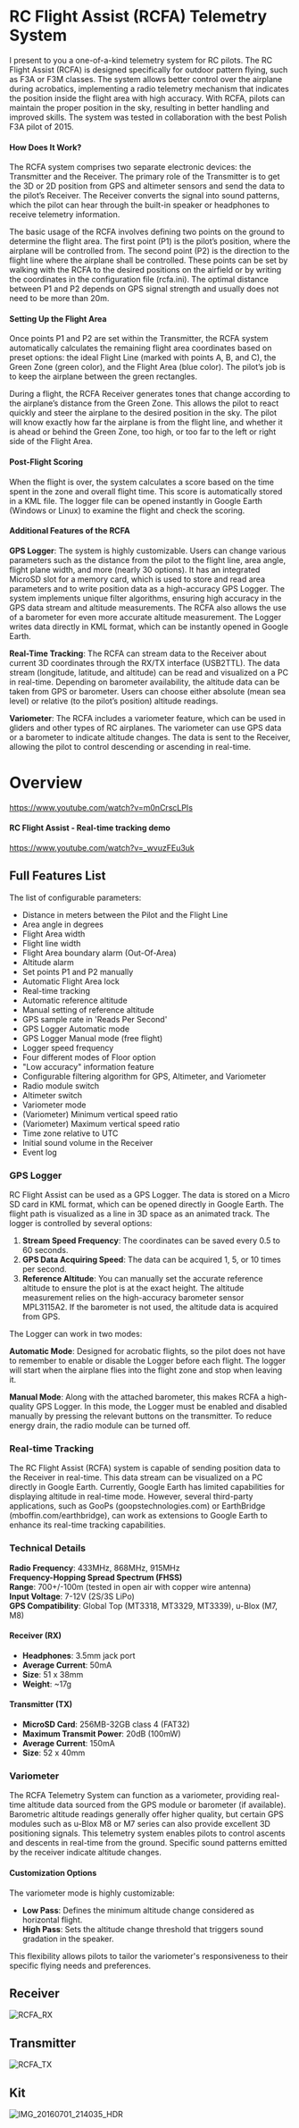 # RC Flight Assist (RCFA) Telemetry System

I present to you a one-of-a-kind telemetry system for RC pilots. The RC Flight Assist (RCFA) is designed specifically for outdoor pattern flying, such as F3A or F3M classes. The system allows better control over the airplane during acrobatics, implementing a radio telemetry mechanism that indicates the position inside the flight area with high accuracy. With RCFA, pilots can maintain the proper position in the sky, resulting in better handling and improved skills. The system was tested in collaboration with the best Polish F3A pilot of 2015.

#### How Does It Work?

The RCFA system comprises two separate electronic devices: the Transmitter and the Receiver. The primary role of the Transmitter is to get the 3D or 2D position from GPS and altimeter sensors and send the data to the pilot’s Receiver. The Receiver converts the signal into sound patterns, which the pilot can hear through the built-in speaker or headphones to receive telemetry information.

The basic usage of the RCFA involves defining two points on the ground to determine the flight area. The first point (P1) is the pilot’s position, where the airplane will be controlled from. The second point (P2) is the direction to the flight line where the airplane shall be controlled. These points can be set by walking with the RCFA to the desired positions on the airfield or by writing the coordinates in the configuration file (rcfa.ini). The optimal distance between P1 and P2 depends on GPS signal strength and usually does not need to be more than 20m.

#### Setting Up the Flight Area

Once points P1 and P2 are set within the Transmitter, the RCFA system automatically calculates the remaining flight area coordinates based on preset options: the ideal Flight Line (marked with points A, B, and C), the Green Zone (green color), and the Flight Area (blue color). The pilot’s job is to keep the airplane between the green rectangles.

During a flight, the RCFA Receiver generates tones that change according to the airplane’s distance from the Green Zone. This allows the pilot to react quickly and steer the airplane to the desired position in the sky. The pilot will know exactly how far the airplane is from the flight line, and whether it is ahead or behind the Green Zone, too high, or too far to the left or right side of the Flight Area.

#### Post-Flight Scoring

When the flight is over, the system calculates a score based on the time spent in the zone and overall flight time. This score is automatically stored in a KML file. The logger file can be opened instantly in Google Earth (Windows or Linux) to examine the flight and check the scoring.

#### Additional Features of the RCFA

**GPS Logger**: The system is highly customizable. Users can change various parameters such as the distance from the pilot to the flight line, area angle, flight plane width, and more (nearly 30 options). It has an integrated MicroSD slot for a memory card, which is used to store and read area parameters and to write position data as a high-accuracy GPS Logger. The system implements unique filter algorithms, ensuring high accuracy in the GPS data stream and altitude measurements. The RCFA also allows the use of a barometer for even more accurate altitude measurement. The Logger writes data directly in KML format, which can be instantly opened in Google Earth.

**Real-Time Tracking**: The RCFA can stream data to the Receiver about current 3D coordinates through the RX/TX interface (USB2TTL). The data stream (longitude, latitude, and altitude) can be read and visualized on a PC in real-time. Depending on barometer availability, the altitude data can be taken from GPS or barometer. Users can choose either absolute (mean sea level) or relative (to the pilot’s position) altitude readings.

**Variometer**: The RCFA includes a variometer feature, which can be used in gliders and other types of RC airplanes. The variometer can use GPS data or a barometer to indicate altitude changes. The data is sent to the Receiver, allowing the pilot to control descending or ascending in real-time.

# Overview
https://www.youtube.com/watch?v=m0nCrscLPIs

#### RC Flight Assist - Real-time tracking demo
https://www.youtube.com/watch?v=_wvuzFEu3uk

## Full Features List

The list of configurable parameters:
* Distance in meters between the Pilot and the Flight Line
* Area angle in degrees
* Flight Area width
* Flight line width
* Flight Area boundary alarm (Out-Of-Area)
* Altitude alarm
* Set points P1 and P2 manually
* Automatic Flight Area lock
* Real-time tracking
* Automatic reference altitude
* Manual setting of reference altitude
* GPS sample rate in 'Reads Per Second'
* GPS Logger Automatic mode
* GPS Logger Manual mode (free flight)
* Logger speed frequency
* Four different modes of Floor option
* "Low accuracy" information feature
* Configurable filtering algorithm for GPS, Altimeter, and Variometer
* Radio module switch
* Altimeter switch
* Variometer mode
* (Variometer) Minimum vertical speed ratio
* (Variometer) Maximum vertical speed ratio
* Time zone relative to UTC
* Initial sound volume in the Receiver
* Event log

### GPS Logger

RC Flight Assist can be used as a GPS Logger. The data is stored on a Micro SD card in KML format, which can be opened directly in Google Earth. The flight path is visualized as a line in 3D space as an animated track. The logger is controlled by several options:

1. **Stream Speed Frequency**: The coordinates can be saved every 0.5 to 60 seconds.
2. **GPS Data Acquiring Speed**: The data can be acquired 1, 5, or 10 times per second.
3. **Reference Altitude**: You can manually set the accurate reference altitude to ensure the plot is at the exact height. The altitude measurement relies on the high-accuracy barometer sensor MPL3115A2. If the barometer is not used, the altitude data is acquired from GPS.

The Logger can work in two modes:

**Automatic Mode**: Designed for acrobatic flights, so the pilot does not have to remember to enable or disable the Logger before each flight. The logger will start when the airplane flies into the flight zone and stop when leaving it.

**Manual Mode**: Along with the attached barometer, this makes RCFA a high-quality GPS Logger. In this mode, the Logger must be enabled and disabled manually by pressing the relevant buttons on the transmitter. To reduce energy drain, the radio module can be turned off.

### Real-time Tracking

The RC Flight Assist (RCFA) system is capable of sending position data to the Receiver in real-time. This data stream can be visualized on a PC directly in Google Earth. Currently, Google Earth has limited capabilities for displaying altitude in real-time mode. However, several third-party applications, such as GooPs (goopstechnologies.com) or EarthBridge (mboffin.com/earthbridge), can work as extensions to Google Earth to enhance its real-time tracking capabilities.

### Technical Details

**Radio Frequency**: 433MHz, 868MHz, 915MHz  
**Frequency-Hopping Spread Spectrum (FHSS)**  
**Range**: 700+/-100m (tested in open air with copper wire antenna)  
**Input Voltage**: 7-12V (2S/3S LiPo)  
**GPS Compatibility**: Global Top (MT3318, MT3329, MT3339), u-Blox (M7, M8)

#### Receiver (RX)
* **Headphones**: 3.5mm jack port
* **Average Current**: 50mA
* **Size**: 51 x 38mm
* **Weight**: ~17g

#### Transmitter (TX)
* **MicroSD Card**: 256MB-32GB class 4 (FAT32)
* **Maximum Transmit Power**: 20dB (100mW)
* **Average Current**: 150mA
* **Size**: 52 x 40mm

### Variometer

The RCFA Telemetry System can function as a variometer, providing real-time altitude data sourced from the GPS module or barometer (if available). Barometric altitude readings generally offer higher quality, but certain GPS modules such as u-Blox M8 or M7 series can also provide excellent 3D positioning signals. This telemetry system enables pilots to control ascents and descents in real-time from the ground. Specific sound patterns emitted by the receiver indicate altitude changes.

#### Customization Options

The variometer mode is highly customizable:
- **Low Pass**: Defines the minimum altitude change considered as horizontal flight.
- **High Pass**: Sets the altitude change threshold that triggers sound gradation in the speaker.

This flexibility allows pilots to tailor the variometer's responsiveness to their specific flying needs and preferences.

## Receiver
![RCFA_RX](https://github.com/user-attachments/assets/d5b933c2-fd32-4f24-8eff-beaaea0ff7ff)

## Transmitter
![RCFA_TX](https://github.com/user-attachments/assets/2efa2826-e206-46d4-8a16-0e7089b3a6cc)

## Kit
![IMG_20160701_214035_HDR](https://github.com/user-attachments/assets/719ba96b-8cad-41c0-9516-e0149fd7bca6)
